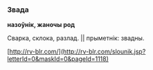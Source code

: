 ### Звада
**назоўнік, жаночы род**

Сварка, склока, разлад. || прыметнік: звадны.

<a rel="author">[http://rv-blr.com/](http://rv-blr.com/slounik.jsp?letterId=0&maskId=0&pageId=1118)</a>
